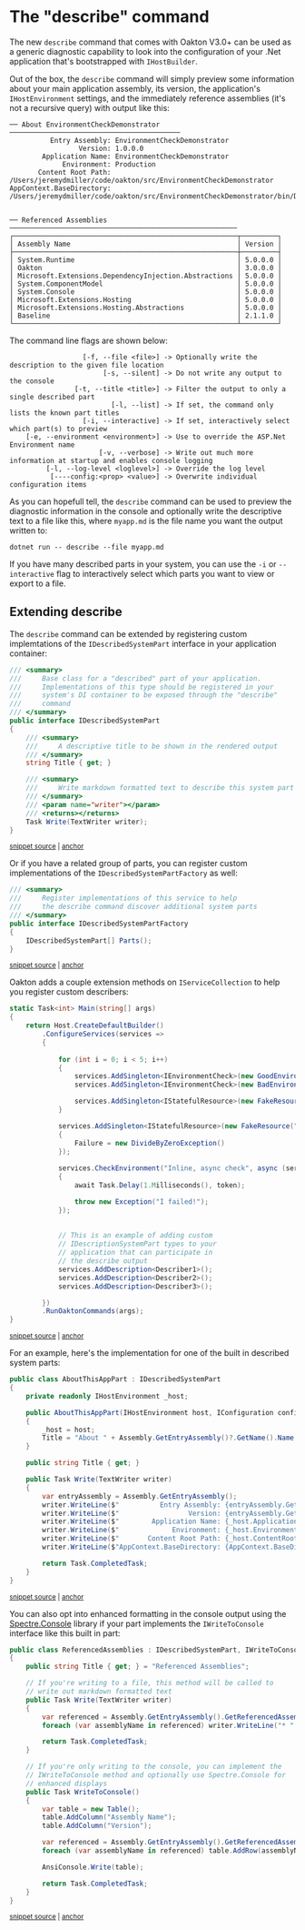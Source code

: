 # The "describe" command

The new `describe` command that comes with Oakton V3.0+ can be used as a generic diagnostic capability to look into the configuration of your .Net application that's bootstrapped with `IHostBuilder`. 

Out of the box, the `describe` command will simply preview some information about your main application assembly, its version, the application's `IHostEnvironment` settings, and the immediately reference assemblies (it's not a recursive query) with output like this:

```
── About EnvironmentCheckDemonstrator ──────────────────────────────────────────
          Entry Assembly: EnvironmentCheckDemonstrator
                 Version: 1.0.0.0
        Application Name: EnvironmentCheckDemonstrator
             Environment: Production
       Content Root Path: /Users/jeremydmiller/code/oakton/src/EnvironmentCheckDemonstrator
AppContext.BaseDirectory: /Users/jeremydmiller/code/oakton/src/EnvironmentCheckDemonstrator/bin/Debug/net5.0/


── Referenced Assemblies ────────────────────────────────────────────────────────
┌───────────────────────────────────────────────────────┬─────────┐
│ Assembly Name                                         │ Version │
├───────────────────────────────────────────────────────┼─────────┤
│ System.Runtime                                        │ 5.0.0.0 │
│ Oakton                                                │ 3.0.0.0 │
│ Microsoft.Extensions.DependencyInjection.Abstractions │ 5.0.0.0 │
│ System.ComponentModel                                 │ 5.0.0.0 │
│ System.Console                                        │ 5.0.0.0 │
│ Microsoft.Extensions.Hosting                          │ 5.0.0.0 │
│ Microsoft.Extensions.Hosting.Abstractions             │ 5.0.0.0 │
│ Baseline                                              │ 2.1.1.0 │
└───────────────────────────────────────────────────────┴─────────┘

```


The command line flags are shown below:

```
                  [-f, --file <file>] -> Optionally write the description to the given file location
                       [-s, --silent] -> Do not write any output to the console
                [-t, --title <title>] -> Filter the output to only a single described part
                         [-l, --list] -> If set, the command only lists the known part titles
                  [-i, --interactive] -> If set, interactively select which part(s) to preview
    [-e, --environment <environment>] -> Use to override the ASP.Net Environment name
                      [-v, --verbose] -> Write out much more information at startup and enables console logging
         [-l, --log-level <loglevel>] -> Override the log level
          [----config:<prop> <value>] -> Overwrite individual configuration items

```

As you can hopefull tell, the `describe` command can be used to preview the diagnostic information in the console and optionally write the descriptive text to a file like this, where `myapp.md` is the file name you want the output written to:

```
dotnet run -- describe --file myapp.md
```

If you have many described parts in your system, you can use the `-i` or `--interactive` flag to interactively select which parts you want to view or export to a file.

## Extending describe

The `describe` command can be extended by registering custom implemtations of the `IDescribedSystemPart` interface in your application container:

<!-- snippet: sample_IDescribedSystemPart -->
<a id='snippet-sample_idescribedsystempart'></a>
```cs
/// <summary>
///     Base class for a "described" part of your application.
///     Implementations of this type should be registered in your
///     system's DI container to be exposed through the "describe"
///     command
/// </summary>
public interface IDescribedSystemPart
{
    /// <summary>
    ///     A descriptive title to be shown in the rendered output
    /// </summary>
    string Title { get; }

    /// <summary>
    ///     Write markdown formatted text to describe this system part
    /// </summary>
    /// <param name="writer"></param>
    /// <returns></returns>
    Task Write(TextWriter writer);
}
```
<sup><a href='https://github.com/JasperFx/oakton/blob/master/src/Oakton/Descriptions/IDescribedSystemPart.cs#L6-L29' title='Snippet source file'>snippet source</a> | <a href='#snippet-sample_idescribedsystempart' title='Start of snippet'>anchor</a></sup>
<!-- endSnippet -->

Or if you have a related group of parts, you can register custom implementations of the `IDescribedSystemPartFactory` as well:

<!-- snippet: sample_IDescribedSystemPartFactory -->
<a id='snippet-sample_idescribedsystempartfactory'></a>
```cs
/// <summary>
///     Register implementations of this service to help
///     the describe command discover additional system parts
/// </summary>
public interface IDescribedSystemPartFactory
{
    IDescribedSystemPart[] Parts();
}
```
<sup><a href='https://github.com/JasperFx/oakton/blob/master/src/Oakton/Descriptions/IDescribedSystemPartFactory.cs#L3-L14' title='Snippet source file'>snippet source</a> | <a href='#snippet-sample_idescribedsystempartfactory' title='Start of snippet'>anchor</a></sup>
<!-- endSnippet -->

Oakton adds a couple extension methods on `IServiceCollection` to help you register custom describers:

<!-- snippet: sample_extending_describe -->
<a id='snippet-sample_extending_describe'></a>
```cs
static Task<int> Main(string[] args)
{
    return Host.CreateDefaultBuilder()
        .ConfigureServices(services =>
        {
            
            for (int i = 0; i < 5; i++)
            {
                services.AddSingleton<IEnvironmentCheck>(new GoodEnvironmentCheck(i + 1));
                services.AddSingleton<IEnvironmentCheck>(new BadEnvironmentCheck(i + 1));

                services.AddSingleton<IStatefulResource>(new FakeResource("Database", "Db " + (i + 1)));
            }

            services.AddSingleton<IStatefulResource>(new FakeResource("Bad", "Blows Up")
            {
                Failure = new DivideByZeroException()
            });
            
            services.CheckEnvironment("Inline, async check", async (services, token) =>
            {
                await Task.Delay(1.Milliseconds(), token);

                throw new Exception("I failed!");
            });
            
            
            // This is an example of adding custom
            // IDescriptionSystemPart types to your
            // application that can participate in
            // the describe output
            services.AddDescription<Describer1>();
            services.AddDescription<Describer2>();
            services.AddDescription<Describer3>();

        })
        .RunOaktonCommands(args);
}
```
<sup><a href='https://github.com/JasperFx/oakton/blob/master/src/EnvironmentCheckDemonstrator/Program.cs#L15-L55' title='Snippet source file'>snippet source</a> | <a href='#snippet-sample_extending_describe' title='Start of snippet'>anchor</a></sup>
<!-- endSnippet -->

For an example, here's the implementation for one of the built in described system parts:

<!-- snippet: sample_AboutThisAppPart -->
<a id='snippet-sample_aboutthisapppart'></a>
```cs
public class AboutThisAppPart : IDescribedSystemPart
{
    private readonly IHostEnvironment _host;

    public AboutThisAppPart(IHostEnvironment host, IConfiguration configuration)
    {
        _host = host;
        Title = "About " + Assembly.GetEntryAssembly()?.GetName().Name ?? "This Application";
    }

    public string Title { get; }

    public Task Write(TextWriter writer)
    {
        var entryAssembly = Assembly.GetEntryAssembly();
        writer.WriteLine($"          Entry Assembly: {entryAssembly.GetName().Name}");
        writer.WriteLine($"                 Version: {entryAssembly.GetName().Version}");
        writer.WriteLine($"        Application Name: {_host.ApplicationName}");
        writer.WriteLine($"             Environment: {_host.EnvironmentName}");
        writer.WriteLine($"       Content Root Path: {_host.ContentRootPath}");
        writer.WriteLine($"AppContext.BaseDirectory: {AppContext.BaseDirectory}");

        return Task.CompletedTask;
    }
}
```
<sup><a href='https://github.com/JasperFx/oakton/blob/master/src/Oakton/Descriptions/DescribeCommand.cs#L122-L150' title='Snippet source file'>snippet source</a> | <a href='#snippet-sample_aboutthisapppart' title='Start of snippet'>anchor</a></sup>
<!-- endSnippet -->

You can also opt into enhanced formatting in the console output using the [Spectre.Console](https://spectresystems.github.io/spectre.console/) library if your part implements the `IWriteToConsole` interface like this built in part:

<!-- snippet: sample_ReferencedAssemblies -->
<a id='snippet-sample_referencedassemblies'></a>
```cs
public class ReferencedAssemblies : IDescribedSystemPart, IWriteToConsole
{
    public string Title { get; } = "Referenced Assemblies";

    // If you're writing to a file, this method will be called to 
    // write out markdown formatted text
    public Task Write(TextWriter writer)
    {
        var referenced = Assembly.GetEntryAssembly().GetReferencedAssemblies();
        foreach (var assemblyName in referenced) writer.WriteLine("* " + assemblyName);

        return Task.CompletedTask;
    }

    // If you're only writing to the console, you can implement the
    // IWriteToConsole method and optionally use Spectre.Console for
    // enhanced displays
    public Task WriteToConsole()
    {
        var table = new Table();
        table.AddColumn("Assembly Name");
        table.AddColumn("Version");

        var referenced = Assembly.GetEntryAssembly().GetReferencedAssemblies();
        foreach (var assemblyName in referenced) table.AddRow(assemblyName.Name, assemblyName.Version.ToString());

        AnsiConsole.Write(table);

        return Task.CompletedTask;
    }
}
```
<sup><a href='https://github.com/JasperFx/oakton/blob/master/src/Oakton/Descriptions/DescribeCommand.cs#L152-L186' title='Snippet source file'>snippet source</a> | <a href='#snippet-sample_referencedassemblies' title='Start of snippet'>anchor</a></sup>
<!-- endSnippet -->



